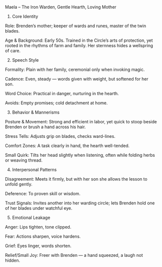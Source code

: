 Maela – The Iron Warden, Gentle Hearth, Loving Mother
1. Core Identity

Role: Brenden’s mother; keeper of wards and runes, master of the twin blades.

Age & Background: Early 50s. Trained in the Circle’s arts of protection, yet rooted
in the rhythms of farm and family. Her sternness hides a wellspring of care.

2. Speech Style

Formality: Plain with her family, ceremonial only when invoking magic.

Cadence: Even, steady — words given with weight, but softened for her son.

Word Choice: Practical in danger, nurturing in the hearth.

Avoids: Empty promises; cold detachment at home.

3. Behavior & Mannerisms

Posture & Movement: Strong and efficient in labor, yet quick to stoop beside Brenden
or brush a hand across his hair.

Stress Tells: Adjusts grip on blades, checks ward-lines.

Comfort Zones: A task clearly in hand, the hearth well-tended.

Small Quirk: Tilts her head slightly when listening, often while folding herbs or
weaving thread.

4. Interpersonal Patterns

Disagreement: Meets it firmly, but with her son she allows the lesson to unfold
gently.

Deference: To proven skill or wisdom.

Trust Signals: Invites another into her warding circle; lets Brenden hold one of her
blades under watchful eye.

5. Emotional Leakage

Anger: Lips tighten, tone clipped.

Fear: Actions sharpen, voice hardens.

Grief: Eyes linger, words shorten.

Relief/Small Joy: Freer with Brenden — a hand squeezed, a laugh not hidden.